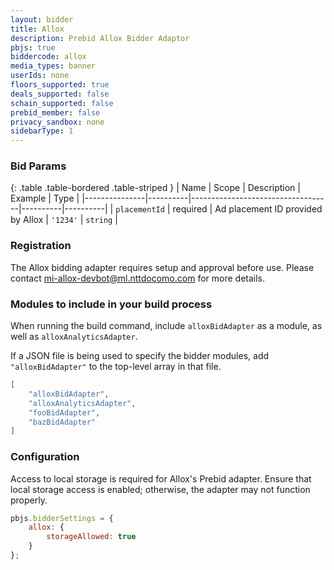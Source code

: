 ```yaml
---
layout: bidder
title: Allox
description: Prebid Allox Bidder Adaptor
pbjs: true
biddercode: allox
media_types: banner
userIds: none
floors_supported: true
deals_supported: false
schain_supported: false
prebid_member: false
privacy_sandbox: none
sidebarType: 1
---
```


### Bid Params

{: .table .table-bordered .table-striped }
| Name | Scope | Description | Example | Type |
|---------------|----------|-----------------------------------|----------|----------|
| `placementId` | required | Ad placement ID provided by Allox | `'1234'` | `string` |

### Registration

The Allox bidding adapter requires setup and approval before use. Please contact <mi-allox-devbot@ml.nttdocomo.com> for more details.

### Modules to include in your build process

When running the build command, include `alloxBidAdapter` as a module, as well as `alloxAnalyticsAdapter`.

If a JSON file is being used to specify the bidder modules, add `"alloxBidAdapter"`
to the top-level array in that file.

```json
[
    "alloxBidAdapter",
    "alloxAnalyticsAdapter",
    "fooBidAdapter",
    "bazBidAdapter"
]
```

### Configuration

Access to local storage is required for Allox's Prebid adapter. Ensure that local storage access is enabled; otherwise, the adapter may not function properly.

```js
pbjs.bidderSettings = {
    allox: {
        storageAllowed: true
    }
};
```
